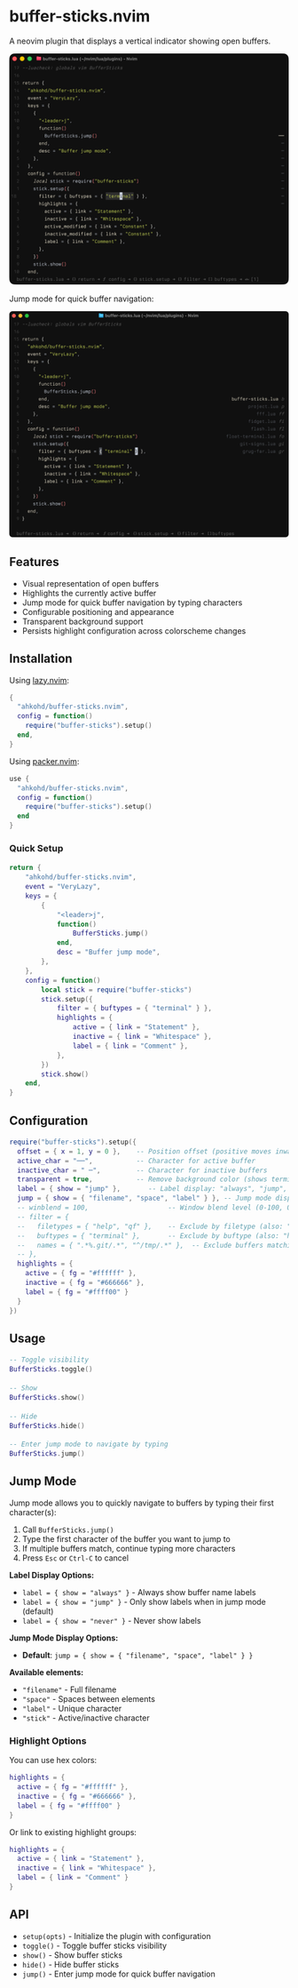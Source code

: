 # buffer-sticks.nvim

A neovim plugin that displays a vertical indicator showing open buffers.

![Demo](assets/demo.png)

Jump mode for quick buffer navigation:

![Jump Demo](assets/jump-demo.png)

## Features

- Visual representation of open buffers
- Highlights the currently active buffer
- Jump mode for quick buffer navigation by typing characters
- Configurable positioning and appearance
- Transparent background support
- Persists highlight configuration across colorscheme changes

## Installation

Using [lazy.nvim](https://github.com/folke/lazy.nvim):

```lua
{
  "ahkohd/buffer-sticks.nvim",
  config = function()
    require("buffer-sticks").setup()
  end,
}
```

Using [packer.nvim](https://github.com/wbthomason/packer.nvim):

```lua
use {
  "ahkohd/buffer-sticks.nvim",
  config = function()
    require("buffer-sticks").setup()
  end
}
```

### Quick Setup

```lua
return {
	"ahkohd/buffer-sticks.nvim",
	event = "VeryLazy",
	keys = {
		{
			"<leader>j",
			function()
				BufferSticks.jump()
			end,
			desc = "Buffer jump mode",
		},
	},
	config = function()
		local stick = require("buffer-sticks")
		stick.setup({
			filter = { buftypes = { "terminal" } },
			highlights = {
				active = { link = "Statement" },
				inactive = { link = "Whitespace" },
				label = { link = "Comment" },
			},
		})
		stick.show()
	end,
}
```

## Configuration

```lua
require("buffer-sticks").setup({
  offset = { x = 1, y = 0 },    -- Position offset (positive moves inward from right edge)
  active_char = "──",           -- Character for active buffer
  inactive_char = " ─",         -- Character for inactive buffers
  transparent = true,           -- Remove background color (shows terminal/editor background)
  label = { show = "jump" },       -- Label display: "always", "jump", or "never"
  jump = { show = { "filename", "space", "label" } }, -- Jump mode display options
  -- winblend = 100,                    -- Window blend level (0-100, 0=opaque, 100=fully blended)
  -- filter = {
  --   filetypes = { "help", "qf" },    -- Exclude by filetype (also: "NvimTree", "neo-tree", "Trouble")
  --   buftypes = { "terminal" },       -- Exclude by buftype (also: "help", "quickfix", "nofile")
  --   names = { ".*%.git/.*", "^/tmp/.*" },  -- Exclude buffers matching lua patterns
  -- },
  highlights = {
    active = { fg = "#ffffff" },
    inactive = { fg = "#666666" },
    label = { fg = "#ffff00" }
  }
})
```

## Usage

```lua
-- Toggle visibility
BufferSticks.toggle()

-- Show
BufferSticks.show()

-- Hide
BufferSticks.hide()

-- Enter jump mode to navigate by typing
BufferSticks.jump()
```

## Jump Mode

Jump mode allows you to quickly navigate to buffers by typing their first character(s):

1. Call `BufferSticks.jump()`
2. Type the first character of the buffer you want to jump to
3. If multiple buffers match, continue typing more characters
4. Press `Esc` or `Ctrl-C` to cancel

**Label Display Options:**
- `label = { show = "always" }` - Always show buffer name labels
- `label = { show = "jump" }` - Only show labels when in jump mode (default)
- `label = { show = "never" }` - Never show labels

**Jump Mode Display Options:**
- **Default**: `jump = { show = { "filename", "space", "label" } }`

**Available elements:**
- `"filename"` - Full filename
- `"space"` - Spaces between elements
- `"label"` - Unique character
- `"stick"` - Active/inactive character

### Highlight Options

You can use hex colors:

```lua
highlights = {
  active = { fg = "#ffffff" },
  inactive = { fg = "#666666" },
  label = { fg = "#ffff00" }
}
```

Or link to existing highlight groups:

```lua
highlights = {
  active = { link = "Statement" },
  inactive = { link = "Whitespace" },
  label = { link = "Comment" }
}
```

## API

- `setup(opts)` - Initialize the plugin with configuration
- `toggle()` - Toggle buffer sticks visibility
- `show()` - Show buffer sticks
- `hide()` - Hide buffer sticks
- `jump()` - Enter jump mode for quick buffer navigation
